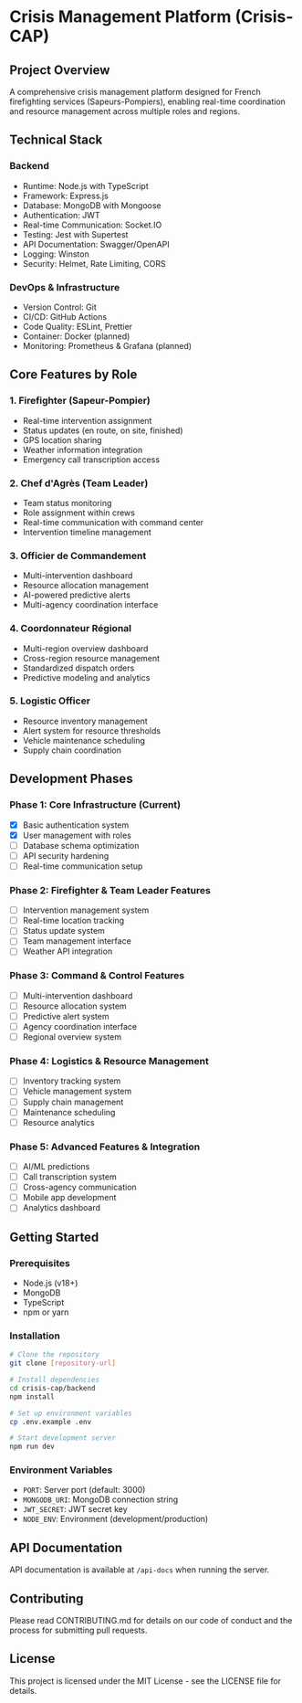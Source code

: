 # Crisis Management Platform (Crisis-CAP)

## Project Overview
A comprehensive crisis management platform designed for French firefighting services (Sapeurs-Pompiers), enabling real-time coordination and resource management across multiple roles and regions.

## Technical Stack
### Backend
- Runtime: Node.js with TypeScript
- Framework: Express.js
- Database: MongoDB with Mongoose
- Authentication: JWT
- Real-time Communication: Socket.IO
- Testing: Jest with Supertest
- API Documentation: Swagger/OpenAPI
- Logging: Winston
- Security: Helmet, Rate Limiting, CORS

### DevOps & Infrastructure
- Version Control: Git
- CI/CD: GitHub Actions
- Code Quality: ESLint, Prettier
- Container: Docker (planned)
- Monitoring: Prometheus & Grafana (planned)

## Core Features by Role

### 1. Firefighter (Sapeur-Pompier)
- Real-time intervention assignment
- Status updates (en route, on site, finished)
- GPS location sharing
- Weather information integration
- Emergency call transcription access

### 2. Chef d'Agrès (Team Leader)
- Team status monitoring
- Role assignment within crews
- Real-time communication with command center
- Intervention timeline management

### 3. Officier de Commandement
- Multi-intervention dashboard
- Resource allocation management
- AI-powered predictive alerts
- Multi-agency coordination interface

### 4. Coordonnateur Régional
- Multi-region overview dashboard
- Cross-region resource management
- Standardized dispatch orders
- Predictive modeling and analytics

### 5. Logistic Officer
- Resource inventory management
- Alert system for resource thresholds
- Vehicle maintenance scheduling
- Supply chain coordination

## Development Phases

### Phase 1: Core Infrastructure (Current)
- [x] Basic authentication system
- [x] User management with roles
- [ ] Database schema optimization
- [ ] API security hardening
- [ ] Real-time communication setup

### Phase 2: Firefighter & Team Leader Features
- [ ] Intervention management system
- [ ] Real-time location tracking
- [ ] Status update system
- [ ] Team management interface
- [ ] Weather API integration

### Phase 3: Command & Control Features
- [ ] Multi-intervention dashboard
- [ ] Resource allocation system
- [ ] Predictive alert system
- [ ] Agency coordination interface
- [ ] Regional overview system

### Phase 4: Logistics & Resource Management
- [ ] Inventory tracking system
- [ ] Vehicle management system
- [ ] Supply chain management
- [ ] Maintenance scheduling
- [ ] Resource analytics

### Phase 5: Advanced Features & Integration
- [ ] AI/ML predictions
- [ ] Call transcription system
- [ ] Cross-agency communication
- [ ] Mobile app development
- [ ] Analytics dashboard

## Getting Started

### Prerequisites
- Node.js (v18+)
- MongoDB
- TypeScript
- npm or yarn

### Installation
```bash
# Clone the repository
git clone [repository-url]

# Install dependencies
cd crisis-cap/backend
npm install

# Set up environment variables
cp .env.example .env

# Start development server
npm run dev
```

### Environment Variables
- `PORT`: Server port (default: 3000)
- `MONGODB_URI`: MongoDB connection string
- `JWT_SECRET`: JWT secret key
- `NODE_ENV`: Environment (development/production)

## API Documentation
API documentation is available at `/api-docs` when running the server.

## Contributing
Please read CONTRIBUTING.md for details on our code of conduct and the process for submitting pull requests.

## License
This project is licensed under the MIT License - see the LICENSE file for details.
